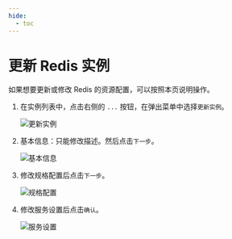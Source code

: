 ```yaml
---
hide:
  - toc
---
```


# 更新 Redis 实例

如果想要更新或修改 Redis 的资源配置，可以按照本页说明操作。

1. 在实例列表中，点击右侧的 `...` 按钮，在弹出菜单中选择`更新实例`。

    ![更新实例](https://docs.daocloud.io/daocloud-docs-images/docs/middleware/redis/images/update01.png)

2. 基本信息：只能修改描述。然后点击`下一步`。

    ![基本信息](https://docs.daocloud.io/daocloud-docs-images/docs/middleware/redis/images/update02.png)

3. 修改规格配置后点击`下一步`。

    ![规格配置](https://docs.daocloud.io/daocloud-docs-images/docs/middleware/redis/images/update03.png)

4. 修改服务设置后点击`确认`。

    ![服务设置](https://docs.daocloud.io/daocloud-docs-images/docs/middleware/redis/images/update04.png)
